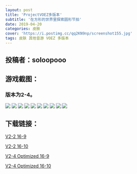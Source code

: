 ```yaml
---
layout: post
title: 'ProjectVOEZ多版本'
subtitle: '在方形的世界里探索圆形节拍'
date: 2019-04-20
categories: 皮肤
cover: 'https://i.postimg.cc/qq2KN9np/screenshot155.jpg'
tags: 皮肤 其他音游 VOEZ 多版本
---
```


## 投稿者：soloopooo

## 游戏截图：

### 版本为2-4。

<img src="https://i.postimg.cc/V6DBfyjp/screenshot150.jpg">

<img src="https://i.postimg.cc/3w9DpXdD/screenshot151.jpg">

<img src="https://i.postimg.cc/7hJCpjXg/screenshot152.jpg">

<img src="https://i.postimg.cc/P5j4QMr6/screenshot153.jpg">

<img src="https://i.postimg.cc/N00RdChx/screenshot154.jpg">

<img src="https://i.postimg.cc/qq2KN9np/screenshot155.jpg">

<img src="https://i.postimg.cc/nLMQ4s7R/screenshot161.jpg">

<img src="https://i.postimg.cc/j57w1GMy/screenshot163.jpg">

<img src="https://i.postimg.cc/vmpD50GT/screenshot164.jpg">

<img src="https://i.postimg.cc/J0QnVmZH/screenshot165.jpg">



## 下载链接：

[V2-2 16-9](https://www.lanzous.com/i3sskcb)

[V2-2 16-10](https://www.lanzous.com/i3ssm3e)

[V2-4 Optimized 16-9](https://www.lanzous.com/i3ssksh)

[V2-4 Optimized 16-10](https://www.lanzous.com/i3sslej)